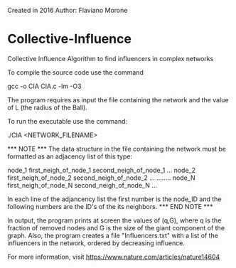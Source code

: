 Created in 2016
Author: Flaviano Morone

# Collective-Influence
Collective Influence Algorithm to find influencers in complex networks

To compile the source code use the command

gcc -o CIA CIA.c -lm -O3 

The program requires as input the file containing the network and the value of L (the radius of the Ball).

To run the executable use the command:

./CIA <NETWORK_FILENAME> <L>

*** NOTE ***
The data structure in the file containing the network must be formatted as an adjacency list of this type:

node_1 first_neigh_of_node_1 second_neigh_of_node_1 ...
node_2 first_neigh_of_node_2 second_neigh_of_node_2 ...
........
node_N first_neigh_of_node_N second_neigh_of_node_N ...
  
In each line of the adjancency list the first number is the node_ID and the following numbers are the ID's of the its neighbors.
*** END NOTE ***
  
In output, the program prints at screen the values of (q,G), where q is the fraction of removed nodes and G is the size of the giant component of the graph. 
Also, the program creates a file "Influencers.txt" with a list of the influencers in the network, ordered by decreasing influence.  


For more information, visit https://www.nature.com/articles/nature14604  
  
